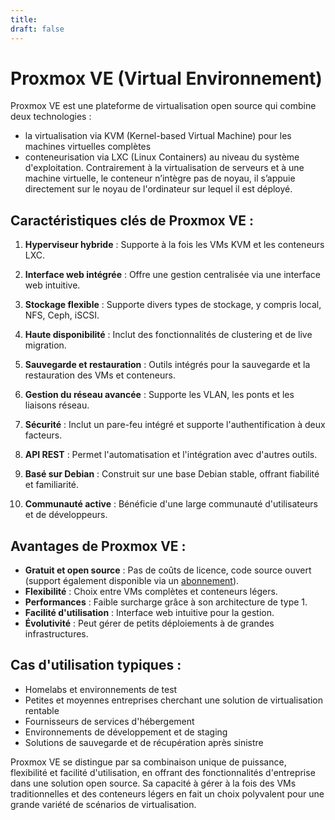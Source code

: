 ```yaml
---
title: 
draft: false
---
```

# Proxmox VE (Virtual Environnement)

Proxmox VE est une plateforme de virtualisation open source qui combine deux technologies :
- la virtualisation via KVM (Kernel-based Virtual Machine) pour les machines virtuelles complètes
- conteneurisation via LXC (Linux Containers) au niveau du système d'exploitation.
Contrairement à la virtualisation de serveurs et à une machine virtuelle, le conteneur n’intègre pas de noyau, il s’appuie directement sur le noyau de l'ordinateur sur lequel il est déployé.

## Caractéristiques clés de Proxmox VE :

1. **Hyperviseur hybride** : Supporte à la fois les VMs KVM et les conteneurs LXC.

2. **Interface web intégrée** : Offre une gestion centralisée via une interface web intuitive.

3. **Stockage flexible** : Supporte divers types de stockage, y compris local, NFS, Ceph, iSCSI.

4. **Haute disponibilité** : Inclut des fonctionnalités de clustering et de live migration.

5. **Sauvegarde et restauration** : Outils intégrés pour la sauvegarde et la restauration des VMs et conteneurs.

6. **Gestion du réseau avancée** : Supporte les VLAN, les ponts et les liaisons réseau.

7. **Sécurité** : Inclut un pare-feu intégré et supporte l'authentification à deux facteurs.

8. **API REST** : Permet l'automatisation et l'intégration avec d'autres outils.

9. **Basé sur Debian** : Construit sur une base Debian stable, offrant fiabilité et familiarité.

10. **Communauté active** : Bénéficie d'une large communauté d'utilisateurs et de développeurs.

## Avantages de Proxmox VE :

- **Gratuit et open source** : Pas de coûts de licence, code source ouvert (support également disponible via un [abonnement](https://www.proxmox.com/en/services/support)).
- **Flexibilité** : Choix entre VMs complètes et conteneurs légers.
- **Performances** : Faible surcharge grâce à son architecture de type 1.
- **Facilité d'utilisation** : Interface web intuitive pour la gestion.
- **Évolutivité** : Peut gérer de petits déploiements à de grandes infrastructures.

## Cas d'utilisation typiques :

- Homelabs et environnements de test
- Petites et moyennes entreprises cherchant une solution de virtualisation rentable
- Fournisseurs de services d'hébergement
- Environnements de développement et de staging
- Solutions de sauvegarde et de récupération après sinistre

Proxmox VE se distingue par sa combinaison unique de puissance, flexibilité et facilité d'utilisation, en offrant des fonctionnalités d'entreprise dans une solution open source. Sa capacité à gérer à la fois des VMs traditionnelles et des conteneurs légers en fait un choix polyvalent pour une grande variété de scénarios de virtualisation.